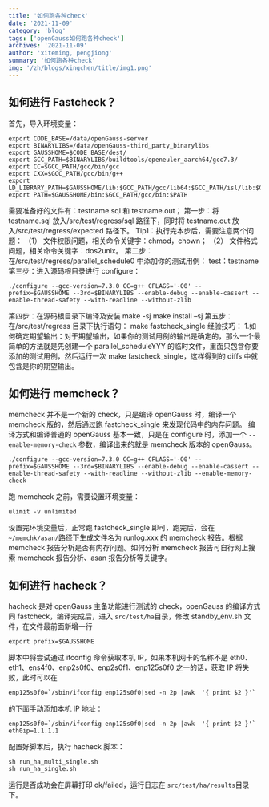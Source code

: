 ```yaml
---
title: '如何跑各种check'
date: '2021-11-09'
category: 'blog'
tags: ['openGauss如何跑各种check']
archives: '2021-11-09'
author: 'xiteming, pengjiong'
summary: '如何跑各种check'
img: '/zh/blogs/xingchen/title/img1.png'
---
```


## 如何进行 Fastcheck？

首先，导入环境变量：

```
export CODE_BASE=/data/openGauss-server
export BINARYLIBS=/data/openGauss-third_party_binarylibs
export GAUSSHOME=$CODE_BASE/dest/
export GCC_PATH=$BINARYLIBS/buildtools/openeuler_aarch64/gcc7.3/
export CC=$GCC_PATH/gcc/bin/gcc
export CXX=$GCC_PATH/gcc/bin/g++
export LD_LIBRARY_PATH=$GAUSSHOME/lib:$GCC_PATH/gcc/lib64:$GCC_PATH/isl/lib:$GCC_PATH/mpc/lib/:$GCC_PATH/mpfr/lib/:$GCC_PATH/gmp/lib/:$LD_LIBRARY_PATH
export PATH=$GAUSSHOME/bin:$GCC_PATH/gcc/bin:$PATH
```

需要准备好的文件有：testname.sql 和 testname.out；
第一步：将 testname.sql 放入/src/test/regress/sql 路径下，同时将 testname.out 放入/src/test/regress/expected 路径下。
Tip1：执行完本步后，需要注意两个问题：
（1） 文件权限问题，相关命令关键字：chmod，chown；
（2） 文件格式问题，相关命令关键字：dos2unix。
第二步：在/src/test/regress/parallel_schedule0 中添加你的测试用例：
test：testname
第三步：进入源码根目录进行 configure：

```
./configure --gcc-version=7.3.0 CC=g++ CFLAGS='-O0' --prefix=$GAUSSHOME --3rd=$BINARYLIBS --enable-debug --enable-cassert --enable-thread-safety --with-readline --without-zlib
```

第四步：在源码根目录下编译及安装
make -sj
make install –sj
第五步：在/src/test/regress 目录下执行语句：
make fastcheck_single
经验技巧： 1.如何确定期望输出：对于期望输出，如果你的测试用例的输出是确定的，那么一个最简单的方法就是先创建一个 parallel_scheduleYYY 的临时文件，里面只包含你要添加的测试用例，然后运行一次 make fastcheck_single，这样得到的 diffs 中就包含是你的期望输出。

## 如何进行 memcheck？

memcheck 并不是一个新的 check，只是编译 openGauss 时，编译一个 memcheck 版的，然后通过跑 fastcheck_single 来发现代码中的内存问题。
编译方式和编译普通的 openGauss 基本一致，只是在 configure 时，添加一个 `--enable-memory-check` 参数，编译出来的就是 memcheck 版本的 openGauss。

```
./configure --gcc-version=7.3.0 CC=g++ CFLAGS='-O0' --prefix=$GAUSSHOME --3rd=$BINARYLIBS --enable-debug --enable-cassert --enable-thread-safety --with-readline --without-zlib --enable-memory-check
```

跑 memcheck 之前，需要设置环境变量：

```shell
ulimit -v unlimited
```

设置完环境变量后，正常跑 fastcheck_single 即可，跑完后，会在 `~/memchk/asan/`路径下生成文件名为 runlog.xxx 的 memcheck 报告。根据 memcheck 报告分析是否有内存问题。如何分析 memcheck 报告可自行网上搜索 memcheck 报告分析、asan 报告分析等关键字。

## 如何进行 hacheck？

hacheck 是对 openGauss 主备功能进行测试的 check，openGauss 的编译方式同 fastcheck，编译完成后，进入 `src/test/ha`目录，修改 standby_env.sh 文件，在文件最前面新增一行

```shell
export prefix=$GAUSSHOME
```

脚本中将尝试通过 ifconfig 命令获取本机 IP，如果本机网卡的名称不是 eth0、eth1、ens4f0、enp2s0f0、enp2s0f1、enp125s0f0 之一的话，获取 IP 将失败，此时可以在

```
enp125s0f0=`/sbin/ifconfig enp125s0f0|sed -n 2p |awk  '{ print $2 }'`
```

的下面手动添加本机 IP 地址：

```
enp125s0f0=`/sbin/ifconfig enp125s0f0|sed -n 2p |awk  '{ print $2 }'`
eth0ip=1.1.1.1
```

配置好脚本后，执行 hacheck 脚本：

```shell
sh run_ha_multi_single.sh
sh run_ha_single.sh
```

运行是否成功会在屏幕打印 ok/failed，运行日志在 `src/test/ha/results`目录下。
